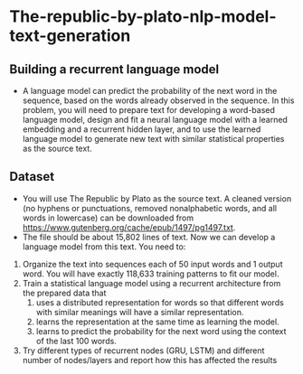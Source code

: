 # The-republic-by-plato-nlp-model-text-generation
 
## Building a recurrent language model
 - A language model can predict the probability of the next word in the sequence, based on the words already observed in the sequence. In this problem, you will need to prepare text for developing a word-based language model, design and fit a neural language model with a learned embedding and a recurrent hidden layer, and to use the learned language model to generate new text with similar statistical properties as the source text.

## Dataset
- You will use The Republic by Plato as the source text. A cleaned version (no hyphens or punctuations, removed nonalphabetic words, and all words in lowercase) can be downloaded from https://www.gutenberg.org/cache/epub/1497/pg1497.txt. 
- The file should be about 15,802 lines of text. Now we can develop a language model from this text.
You need to:
 1. Organize the text into sequences each of 50 input words and 1 output word. You will have exactly 118,633 training patterns to fit our model.
 2. Train a statistical language model using a recurrent architecture from the prepared data that
    1. uses a distributed representation for words so that different words with similar meanings will have a similar representation.
    2. learns the representation at the same time as learning the model.
    3. learns to predict the probability for the next word using the context of the last 100 words.
 3. Try different types of recurrent nodes (GRU, LSTM) and different number of nodes/layers and report how this has affected the results
